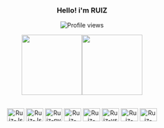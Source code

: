 ### 
<div align="center" dir="auto">
<h3>  Hello! i'm RUIZ </h3> 

![Profile views](https://gpvc.arturio.dev/RuizFPS)

<img height="140em" src="https://github-readme-stats.vercel.app/api?username=ruizfps&show_icons=true&theme=midnight-purple"/><img height="140em" src="https://github-readme-stats.vercel.app/api/top-langs/?username=ruizfps&layout=compact&theme=midnight-purple"/>
</div>


<div style="display: inline_block"><br> 
<div align="center" dir="auto">


<img align="center" alt="Ruiz-Js" height="30" width="40" src="https://cdn.jsdelivr.net/gh/devicons/devicon/icons/javascript/javascript-original.svg" />

<img align="center" alt="Ruiz-Js" height="30" width="40" src="https://cdn.jsdelivr.net/gh/devicons/devicon/icons/typescript/typescript-original.svg" />

<img align="center" alt="Ruiz-py" height="30" width="40" src="https://cdn.jsdelivr.net/gh/devicons/devicon/icons/python/python-original.svg" />

  
<img align="center" alt="Ruiz-html" height="30" width="40" src="https://cdn.jsdelivr.net/gh/devicons/devicon/icons/html5/html5-plain.svg" />

<img align="center" alt="Ruiz-Css" height="30" width="40" src="https://cdn.jsdelivr.net/gh/devicons/devicon/icons/css3/css3-plain.svg" />

<img align="center" alt="Ruiz-vs" height="30" width="40" src="https://cdn.jsdelivr.net/gh/devicons/devicon/icons/vscode/vscode-original.svg" />

<img align="center" alt="Ruiz-intelij" height="30" width="40" src="https://cdn.jsdelivr.net/gh/devicons/devicon/icons/intellij/intellij-plain.svg" />

  <!--
  
<img align="center" alt="Ruiz-C" height="30" width="40" src="https://cdn.jsdelivr.net/gh/devicons/devicon/icons/c/c-plain.svg" />

<img align="center" alt="Ruiz-Cplus" height="30" width="40" src="https://cdn.jsdelivr.net/gh/devicons/devicon/icons/cplusplus/cplusplus-plain.svg" />

<img align="center" alt="Ruiz-Csharp" height="30" width="40" src="https://cdn.jsdelivr.net/gh/devicons/devicon/icons/csharp/csharp-plain.svg" />

  -->
  
  
<img align="center" alt="Ruiz-lua" height="30" width="40" src="https://cdn.jsdelivr.net/gh/devicons/devicon/icons/lua/lua-plain.svg" />

  </div>
</div>


<div style="display: inline_block"><br> 
<div align="center" dir="auto">



</div>



 
